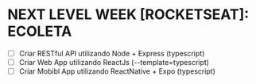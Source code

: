 # NEXT LEVEL WEEK [ROCKETSEAT]: ECOLETA

- [ ] Criar RESTful API utilizando Node + Express (typescript)
- [ ] Criar Web App utilizando ReactJs (--template=typescript)
- [ ] Criar Mobibl App utilizando ReactNative + Expo (typescript)
